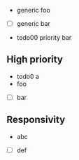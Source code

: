 - generic foo
- [ ] generic bar
- todo00 priority bar

## High priority
- todo0 a
- foo
- [ ] bar

## Responsivity
- abc
- [ ] def
